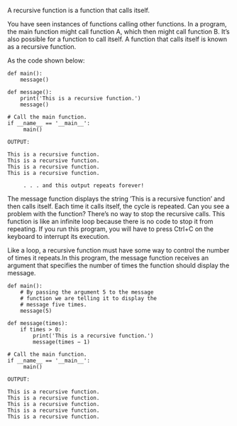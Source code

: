 A recursive function is a function that calls itself.

You have seen instances of functions calling other functions. In a program, the main function might call function A, which then might call function B. It’s also possible for a function to call itself. A function that calls itself is known as a recursive function.

As the code shown below:
```
def main(): 
    message() 
   
def message(): 
    print('This is a recursive function.') 
    message() 
   
# Call the main function. 
if __name__ == '__main__': 
     main()

OUTPUT:

This is a recursive function.
This is a recursive function.
This is a recursive function.
This is a recursive function.
  
     . . . and this output repeats forever!
```
The message function displays the string ’This is a recursive function’ and then calls itself. Each time it calls itself, the cycle is repeated. Can you see a problem with the function? There’s no way to stop the recursive calls. This function is like an infinite loop because there is no code to stop it from repeating. If you run this program, you will have to press Ctrl+C on the keyboard to interrupt its execution.

Like a loop, a recursive function must have some way to control the number of times it repeats.In this program, the message function receives an argument that specifies the number of times the function should display the message.
```
def main(): 
    # By passing the argument 5 to the message 
    # function we are telling it to display the 
    # message five times. 
    message(5) 
   
def message(times): 
    if times > 0: 
        print('This is a recursive function.') 
        message(times − 1) 
   
# Call the main function. 
if __name__ == '__main__': 
     main()

OUTPUT:

This is a recursive function.
This is a recursive function.
This is a recursive function.
This is a recursive function.
This is a recursive function.
```
